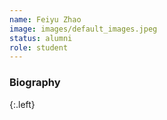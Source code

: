 ```yaml
---
name: Feiyu Zhao
image: images/default_images.jpeg
status: alumni
role: student
---
```


### Biography
{:.left}
